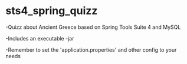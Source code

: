 # sts4_spring_quizz

-Quizz about Ancient Greece based on Spring Tools Suite 4 and MySQL

-Includes an executable -jar

-Remember to set the 'application.properties' and other config to your needs

